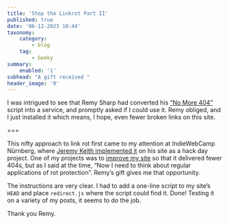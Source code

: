 ```yaml
---
title: 'Stop the Linkrot Part II'
published: true
date: '06-12-2023 10:44'
taxonomy:
    category:
        - blog
    tag:
        - Geeky
summary:
    enabled: '1'
subhead: "A gift received "
header_image: '0'
---
```


I was intrigued to see that Remy Sharp had converted his [“No More 404”](https://front-end.social/@rem/111527749630154982) script into a service, and promptly asked if I could use it. Remy obliged, and I just installed it which means, I hope, even fewer broken links on this site.

===

This nifty approach to link rot first came to my attention at IndieWebCamp Nürnberg, where [Jeremy Keith implemented it](https://adactio.com/journal/20589) on his site as a hack day project. One of my projects was to [improve my site](https://www.jeremycherfas.net/blog/stop-the-linkrot) so that it delivered fewer 404s, but as I said at the time, “Now I need to think about regular applications of rot protection”. Remy’s gift gives me that opportunity.

The instructions are very clear.  I had to add a one-line script to my site’s `HEAD` and place `redirect.js` where the script could find it. Done! Testing it on a variety of my posts, it seems to do the job.

Thank you Remy.
